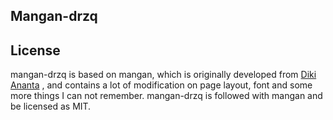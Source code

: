 ## Mangan-drzq

## License

mangan-drzq is based on mangan, which is originally developed from [Diki Ananta](https://dikiaap.id) , and contains a lot of modification on page layout, font and some more things I can not remember. mangan-drzq is followed with mangan and be licensed as MIT.
